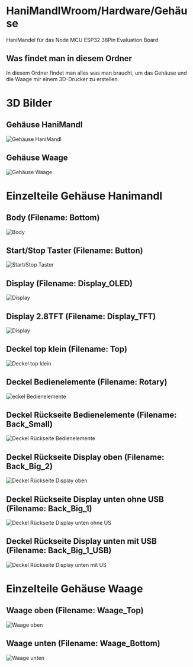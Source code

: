 # HaniMandlWroom/Hardware/Gehäuse
HaniMandel für das Node MCU ESP32 38Pin Evaluation Board
## Was findet man in diesem Ordner
In diesem Ordner findet man alles was man braucht, um das Gehäuse und die Waage mir einem 3D-Drucker zu erstellen.

# 3D Bilder
## Gehäuse HaniMandl
![Gehäuse HaniMandl](./Bilder/_Hanimandl_A2plus.jpg)
## Gehäuse Waage
![Gehäuse Waage](./Bilder/Waage.png)

# Einzelteile Gehäuse Hanimandl
## Body (Filename: Bottom)
![Body](./Bilder/Bottom.jpg)
## Start/Stop Taster (Filename: Button)
![Start/Stop Taster](./Bilder/Button.jpg)
## Display (Filename: Display_OLED)
![Display](./Bilder/Display_OLED.jpg)
## Display 2.8TFT (Filename: Display_TFT)
![Display](./Bilder/Display_TFT.jpg)
## Deckel top klein (Filename: Top)
![Deckel top klein](./Bilder/Top.jpg)
## Deckel Bedienelemente (Filename: Rotary)
![eckel Bedienelemente](./Bilder/Rotary.jpg)
## Deckel Rückseite Bedienelemente (Filename: Back_Small)
![Deckel Rückseite Bedienelemente](./Bilder/Back_Small.jpg)
## Deckel Rückseite Display oben (Filename: Back_Big_2)
![Deckel Rückseite Display oben](./Bilder/Back_Big_2.jpg)
## Deckel Rückseite Display unten ohne USB (Filename: Back_Big_1)
![Deckel Rückseite Display unten ohne US](./Bilder/Back_Big_1.jpg)
## Deckel Rückseite Display unten mit USB (Filename: Back_Big_1_USB)
![Deckel Rückseite Display unten mit US](./Bilder/Back_Big_1_USB.jpg)

# Einzelteile Gehäuse Waage
## Waage oben (Filename: Waage_Top)
![Waage oben](./Bilder/Waage_Top.png)
## Waage unten (Filename: Waage_Bottom)
![Waage unten](./Bilder/Waage_Bottom.png)
